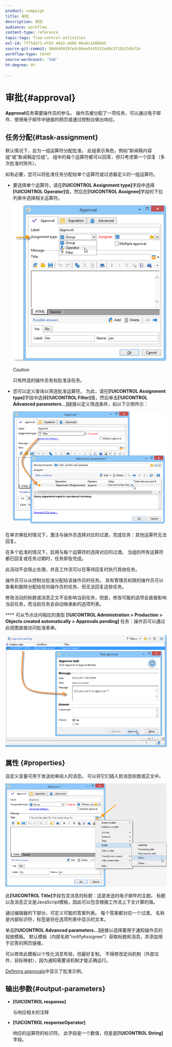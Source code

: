 ```yaml
---
product: campaign
title: 审批
description: 审批
audience: workflow
content-type: reference
topic-tags: flow-control-activities
exl-id: 7ff5da71-ef82-48a2-a608-06a4ca188bb9
source-git-commit: 98d646919fedc66ee9145522ad0c5f15b25dbf2e
workflow-type: tm+mt
source-wordcount: '546'
ht-degree: 0%

---
```


# 审批{#approval}

**Approval**&#x200B;任务需要操作员的参与。 操作员被分配了一项任务，可以通过电子邮件、使用电子邮件中链接的网页或通过控制台做出响应。

## 任务分配{#task-assignment}

默认情况下，会为一组运算符分配批准。 此组表示角色，例如“新闻稿内容组”或“新闻稿定位组”。 组中的每个运算符都可以回答，但只考虑第一个回复（多次批准时除外）。

如有必要，您可以将批准任务分配给单个运算符或过滤器定义的一组运算符。

* 要选择单个运算符，请在&#x200B;**[!UICONTROL Assignment type]**&#x200B;字段中选择&#x200B;**[!UICONTROL Operator]**&#x200B;值，然后在&#x200B;**[!UICONTROL Assignee]**&#x200B;字段的下拉列表中选择相关运算符。

   ![](assets/s_advuser_validation_box_assign.png)

   >[!CAUTION]
   >
   >只有所选的操作员有权批准该任务。

* 您可以定义查询以筛选批准运算符。 为此，请在&#x200B;**[!UICONTROL Assignment type]**&#x200B;字段中选择&#x200B;**[!UICONTROL Filter]**&#x200B;值，然后单击&#x200B;**[!UICONTROL Advanced parameters...]**&#x200B;链接以定义筛选条件，如以下示例所示：

   ![](assets/s_advuser_validation_box_filter.png)

在单次审批的情况下，激活与操作员选择对应的过渡，完成任务：其他运算符无法回复。

在多个批准的情况下，启用与每个运算符的选择对应的过渡。 当组的所有运算符都已回复或任务过期时，任务即告完成。

此活动不会阻止处理，并且工作流可以在等待回复时执行其他任务。

操作员可以从控制台批准分配给该操作员的任务。 具有管理员权限的操作员可以查看和删除分配给任何操作员的任务，但无法回复这些任务。

修改活动的标题或消息正文不会影响当前任务，但是，修改可能的选项会直接影响当前任务，而当前任务会自动继承新的选项列表。

**** 可从节点访问相应的类型 **[!UICONTROL Administration > Production > Objects created automatically > Approvals pending]** 任务：操作员可以通过此视图直接访问批准表单。

![](assets/s_advuser_validation_from_console.png)

## 属性 {#properties}

自定义变量可用于发送给审阅人的消息。 可以将它们插入到消息标题或正文中。

![](assets/edit_validation.png)

此&#x200B;**[!UICONTROL Title]**&#x200B;字段包含消息的标题：这是发送的电子邮件的主题。 标题以及消息正文是JavaScript模板，因此可以包含根据工作流上下文计算的值。

通过编辑器的下部分，可定义可能的答案列表。 每个答案都对应一个过渡。 名称是内部标识符，标签是将在选项列表中显示的文本。

单击&#x200B;**[!UICONTROL Advanced parameters...]**&#x200B;链接以选择要用于通知操作员的投放模板。 默认模板（内部名称“notifyAssignee”）获取标题和消息，并添加用于应答的网页链接。

可以修改此模板以个性化消息布局，但最好复制。 不得修改定向机制（外部文件、目标映射），因为通知需要该机制才能正确运行。

[Defining approvals](../../workflow/using/defining-approvals.md)中显示了批准示例。

## 输出参数{#output-parameters}

* **[!UICONTROL response]**

   与响应相关的注释

* **[!UICONTROL responseOperator]**

   响应的运算符的标识符。 此字段是一个数值，但是是&#x200B;**[!UICONTROL String]**&#x200B;字段。
